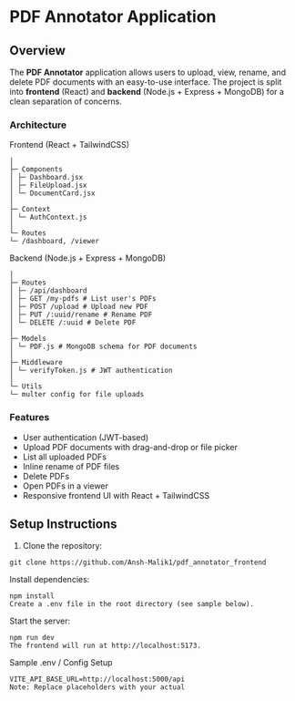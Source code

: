 # PDF Annotator Application

## Overview

The **PDF Annotator** application allows users to upload, view, rename, and delete PDF documents with an easy-to-use interface. The project is split into **frontend** (React) and **backend** (Node.js + Express + MongoDB) for a clean separation of concerns.

### Architecture

Frontend (React + TailwindCSS)
```
│
├─ Components
│ ├─ Dashboard.jsx
│ ├─ FileUpload.jsx
│ └─ DocumentCard.jsx
│
├─ Context
│ └─ AuthContext.js
│
└─ Routes
└─ /dashboard, /viewer
```
Backend (Node.js + Express + MongoDB)
```
│
├─ Routes
│ ├─ /api/dashboard
│ ├─ GET /my-pdfs # List user's PDFs
│ ├─ POST /upload # Upload new PDF
│ ├─ PUT /:uuid/rename # Rename PDF
│ └─ DELETE /:uuid # Delete PDF
│
├─ Models
│ └─ PDF.js # MongoDB schema for PDF documents
│
├─ Middleware
│ └─ verifyToken.js # JWT authentication
│
└─ Utils
└─ multer config for file uploads
```

### Features

- User authentication (JWT-based)  
- Upload PDF documents with drag-and-drop or file picker  
- List all uploaded PDFs  
- Inline rename of PDF files  
- Delete PDFs  
- Open PDFs in a viewer  
- Responsive frontend UI with React + TailwindCSS  

## Setup Instructions


1. Clone the repository:

```
git clone https://github.com/Ansh-Malik1/pdf_annotator_frontend
```
Install dependencies:

```
npm install
Create a .env file in the root directory (see sample below).
```
Start the server:

```
npm run dev
The frontend will run at http://localhost:5173.
```

Sample .env / Config Setup
```
VITE_API_BASE_URL=http://localhost:5000/api
Note: Replace placeholders with your actual
```
